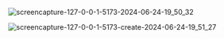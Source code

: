 ![screencapture-127-0-0-1-5173-2024-06-24-19_50_32](https://github.com/cccmmmd/house-adver-vue3-pinia-typescript/assets/137893455/573d4953-57e5-4e86-9be2-3e6d1e12b1e4)

![screencapture-127-0-0-1-5173-create-2024-06-24-19_51_27](https://github.com/cccmmmd/house-adver-vue3-pinia-typescript/assets/137893455/e5fc3612-2b24-48f1-bb5b-dc6e3feee475)
